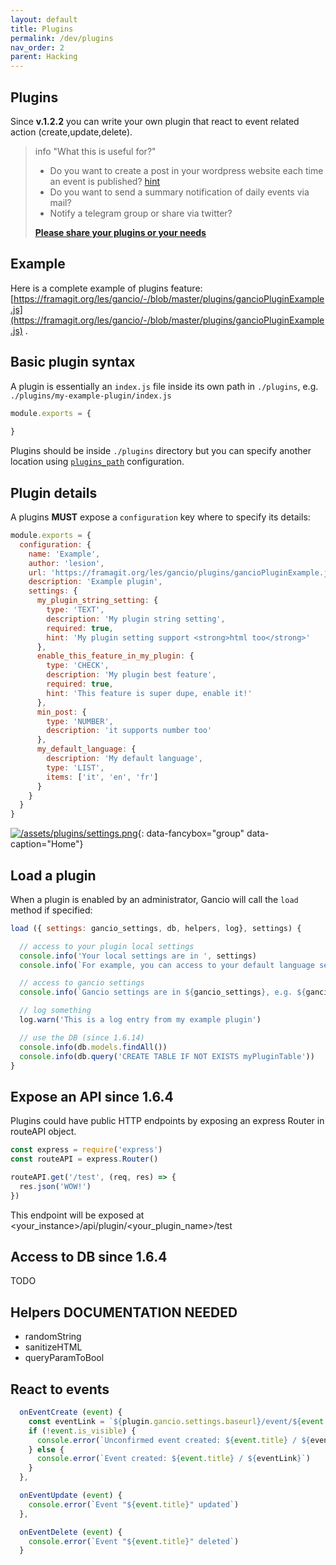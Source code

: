 ```yaml
---
layout: default
title: Plugins
permalink: /dev/plugins
nav_order: 2
parent: Hacking
---
```


## Plugins
Since **v.1.2.2** you can write your own plugin that react to event related action (create,update,delete).

> info "What this is useful for?"
> - Do you want to create a post in your wordpress website each time an event is published? [hint](http://wp-api.org/node-wpapi/using-the-client/#creating-posts)
> - Do you want to send a summary notification of daily events via mail?
> - Notify a telegram group or share via twitter?  
>  
> [**<u>Please share your plugins or your needs</u>**](/contacts)


## Example
Here is a complete example of plugins feature: [https://framagit.org/les/gancio/-/blob/master/plugins/gancioPluginExample.js](https://framagit.org/les/gancio/-/blob/master/plugins/gancioPluginExample.js) .

## Basic plugin syntax

A plugin is essentially an `index.js` file inside its own path in `./plugins`, e.g. `./plugins/my-example-plugin/index.js`
```javascript
module.exports = {
  
}
```

Plugins should be inside `./plugins` directory but you can specify another location using [`plugins_path`](https://gancio.org/install/config#plugins-path) configuration.

## Plugin details
A plugins **MUST** expose a `configuration` key where to specify its details:

```js
module.exports = {
  configuration: {
    name: 'Example',
    author: 'lesion',
    url: 'https://framagit.org/les/gancio/plugins/gancioPluginExample.js',
    description: 'Example plugin',
    settings: {
      my_plugin_string_setting: {
        type: 'TEXT',
        description: 'My plugin string setting',
        required: true,
        hint: 'My plugin setting support <strong>html too</strong>'
      },
      enable_this_feature_in_my_plugin: {
        type: 'CHECK',
        description: 'My plugin best feature',
        required: true,
        hint: 'This feature is super dupe, enable it!'
      },
      min_post: {
        type: 'NUMBER',
        description: 'it supports number too'
      },
      my_default_language: {
        description: 'My default language',
        type: 'LIST',
        items: ['it', 'en', 'fr']
      }
    }
  }
}
```

[![/assets/plugins/settings.png](/assets/plugins/settings.png)](/assets/plugins/settings.png){: data-fancybox="group" data-caption="Home"}


## Load a plugin
When a plugin is enabled by an administrator, Gancio will call the `load` method if specified:

```js
load ({ settings: gancio_settings, db, helpers, log}, settings) {

  // access to your plugin local settings
  console.info('Your local settings are in ', settings)
  console.info(`For example, you can access to your default language setting by using ${settings.my_default_language}`)

  // access to gancio settings
  console.info(`Gancio settings are in ${gancio_settings}, e.g. ${gancio.settings.baseurl}`)

  // log something
  log.warn('This is a log entry from my example plugin')

  // use the DB (since 1.6.14)
  console.info(db.models.findAll())
  console.info(db.query('CREATE TABLE IF NOT EXISTS myPluginTable'))
}
```

## Expose an API <span class='label label-yellow'>since 1.6.4</span>

Plugins could have public HTTP endpoints by exposing an express Router in routeAPI object.

```js
const express = require('express')
const routeAPI = express.Router()

routeAPI.get('/test', (req, res) => {
  res.json('WOW!')
})
```

This endpoint will be exposed at <your_instance>/api/plugin/<your_plugin_name>/test
  

## Access to DB <span class='label label-yellow'>since 1.6.4</span>
TODO

## Helpers <span class='label label-red'>DOCUMENTATION NEEDED</span>
- randomString
- sanitizeHTML
- queryParamToBool

## React to events

```js
  onEventCreate (event) {
    const eventLink = `${plugin.gancio.settings.baseurl}/event/${event.slug}`
    if (!event.is_visible) {
      console.error(`Unconfirmed event created: ${event.title} / ${eventLink}`)
    } else {
      console.error(`Event created: ${event.title} / ${eventLink}`)
    }
  },

  onEventUpdate (event) {
    console.error(`Event "${event.title}" updated`)
  },

  onEventDelete (event) {
    console.error(`Event "${event.title}" deleted`)
  }
```


